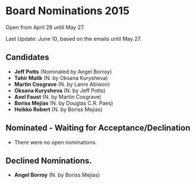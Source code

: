 # Board Nominations 2015

Open from April 28 until May 27.

Last Update: June 10, based on the emails until May 27. 

## Candidates

- **Jeff Potts** (Nominated by Angel Borroy)
- **Tahir Malik** (N. by Oksana Kurysheva)
- **Martin Cosgrave** (N. by Lanre Abiwon)
- **Oksana Kurysheva** (N. by Jeff Potts)
- **Axel Faust** (N. by Martin Cosgrave)
- **Boriss Mejías** (N. by Douglas C.R. Paes)
- **Heikko Robert** (N. by Boriss Mejías)

## Nominated - Waiting for Acceptance/Declination

- There were no open nominations.

## Declined Nominations.

- **Angel Borroy** (N. by Boriss Mejías)
